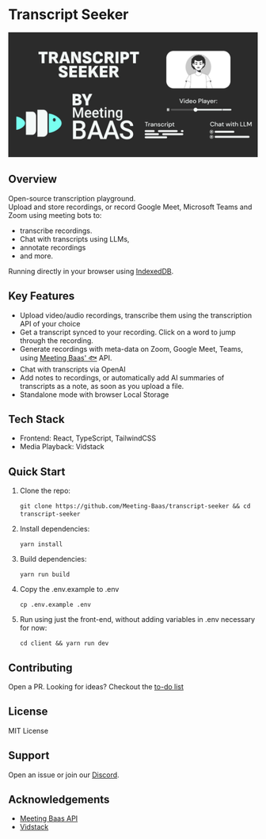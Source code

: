# Transcript Seeker

![Header](./transcriptSeeker.png)

## Overview

Open-source transcription playground. <br/> 
Upload and store recordings, or record Google Meet, Microsoft Teams and Zoom using meeting bots to: <br/>
- transcribe recordings. 
- Chat with transcripts using LLMs,
- annotate recordings
- and more. 

Running directly in your browser using [IndexedDB](https://developer.mozilla.org/en-US/docs/Web/API/IndexedDB_API). 

## Key Features

- Upload video/audio recordings, transcribe them using the transcription API of your choice
- Get a transcript synced to your recording. Click on a word to jump through the recording. 
- Generate recordings with meta-data on Zoom, Google Meet, Teams, using [Meeting Baas' 🐟](https://meetingbaas.com) API. 
- Chat with transcripts via OpenAI
- Add notes to recordings, or automatically add AI summaries of transcripts as a note, as soon as you upload a file. 
- Standalone mode with browser Local Storage

## Tech Stack

- Frontend: React, TypeScript, TailwindCSS
- Media Playback: Vidstack

## Quick Start

1. Clone the repo:
   ```
   git clone https://github.com/Meeting-Baas/transcript-seeker && cd transcript-seeker
   ```

2. Install dependencies:
   ```
   yarn install
   ```

3. Build dependencies:
   ```
   yarn run build
   ```

4. Copy the .env.example to .env
   ```
   cp .env.example .env
   ```

5. Run using just the front-end, without adding variables in .env necessary for now:
   ```
   cd client && yarn run dev
   ```

## Contributing

Open a PR. Looking for ideas? Checkout the [to-do list](./TODO.md)

## License

MIT License

## Support

Open an issue or join our [Discord](https://discord.com/invite/dsvFgDTr6c).

## Acknowledgements

- [Meeting Baas API](https://meetingbaas.com/)
- [Vidstack](https://www.vidstack.io/)
